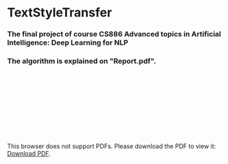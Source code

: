 # TextStyleTransfer
### The final project of course CS886 Advanced topics in Artificial Intelligence: Deep Learning for NLP
### The algorithm is explained on "Report.pdf". 
<object data="https://github.com/asahebpa/TextStyleTransfer/blob/master/Report.pdf" type="application/pdf" width="700px" height="700px">
    <embed src="https://github.com/asahebpa/TextStyleTransfer/blob/master/Report.pdf">
        <p>This browser does not support PDFs. Please download the PDF to view it: <a href="https://github.com/asahebpa/TextStyleTransfer/blob/master/Report.pdf">Download PDF</a>.</p>
    </embed>
</object>

